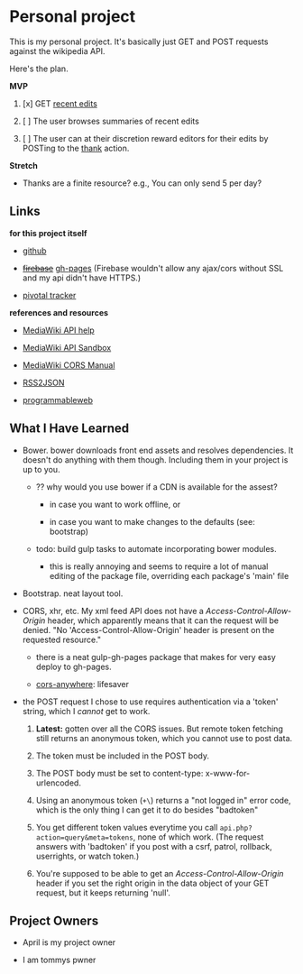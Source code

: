 # Personal project

This is my personal project. It's basically just GET and POST requests against the wikipedia API.

Here's the plan.

__MVP__

 1. [x] GET [recent edits](https://en.wikipedia.org/w/api.php?action=help&modules=feedrecentchanges)

2. [ ] The user browses summaries of recent edits

3. [ ] The user can at their discretion reward editors for their edits by POSTing to the [thank](https://en.wikipedia.org/w/api.php?action=help&modules=thank) action.

__Stretch__

* Thanks are a finite resource? e.g., You can only send 5 per day?

## Links

__for this project itself__

* [github](https://github.com/chrisman/g18-chrisbrown-project1)

* ~~[firebase](https://g18-chrisbrown.firebaseapp.com)~~ [gh-pages](http://chrisman.github.io/g18-chrisbrown-project1/) (Firebase wouldn't allow any ajax/cors without SSL and my api didn't have HTTPS.)

* [pivotal tracker](https://www.pivotaltracker.com/projects/1498456)

__references and resources__

* [MediaWiki API help](https://en.wikipedia.org/w/api.php)

* [MediaWiki API Sandbox](https://en.wikipedia.org/wiki/Special:ApiSandbox#action=query&meta=tokens&format=json)

* [MediaWiki CORS Manual](https://www.mediawiki.org/wiki/Manual:CORS)

* [RSS2JSON](http://rss2json.com/)

* [programmableweb](http://www.programmableweb.com/api/wikipedia)

## What I Have Learned

* Bower. bower downloads front end assets and resolves dependencies. It doesn't do anything with them though. Including them in your project is up to you.

  * ?? why would you use bower if a CDN is available for the assest?

    * in case you want to work offline, or

    * in case you want to make changes to the defaults (see: bootstrap)

  * todo: build gulp tasks to automate incorporating bower modules.

    * this is really annoying and seems to require a lot of manual editing of the package file, overriding each package's 'main' file

* Bootstrap. neat layout tool.

* CORS, xhr, etc. My xml feed API does not have a _Access-Control-Allow-Origin_ header, which apparently means that it can the request will be denied. "No 'Access-Control-Allow-Origin' header is present on the requested resource."

  * there is a neat gulp-gh-pages package that makes for very easy deploy to gh-pages.

  * [cors-anywhere](https://cors-anywhere.herokuapp.com/): lifesaver

* the POST request I chose to use requires authentication via a 'token' string, which I _cannot_ get to work.

  1. __Latest:__ gotten over all the CORS issues. But remote token fetching still returns an anonymous token, which you cannot use to post data.

  2. The token must be included in the POST body.

  3. The POST body must be set to content-type: x-www-for-urlencoded.

  1. Using an anonymous token (`+\`) returns a "not logged in" error code, which is the only thing I can get it to do besides "badtoken"

  2. You get different token values everytime you call `api.php?action=query&meta=tokens`, none of which work. (The request answers with 'badtoken' if you post with a csrf, patrol, rollback, userrights, or watch token.)

  3. You're supposed to be able to get an _Access-Control-Allow-Origin_ header if you set the right origin in the data object of your GET request, but it keeps returning 'null'.

## Project Owners

* April is my project owner

* I am tommys pwner

